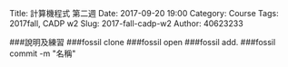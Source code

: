 Title: 計算機程式 第二週
Date: 2017-09-20 19:00
Category: Course
Tags: 2017fall, CADP w2
Slug: 2017-fall-cadp-w2
Author: 40623233



<!-- PELICAN_END_SUMMARY -->


###說明及練習
###fossil clone
###fossil open
###fossil add.
###fossil commit -m "名稱"